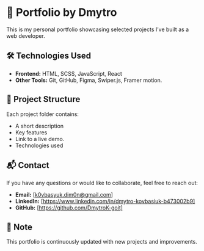 # 💼 Portfolio by Dmytro

This is my personal portfolio showcasing selected projects I’ve built as a web developer.

## 🛠️ Technologies Used

- **Frontend:** HTML, SCSS, JavaScript, React
- **Other Tools:** Git, GitHub, Figma, Swiper.js, Framer motion.

## 📁 Project Structure

Each project folder contains:
- A short description
- Key features
- Link to a live demo.
- Technologies used

## 📬 Contact

If you have any questions or would like to collaborate, feel free to reach out:

- **Email:** [k0vbasyuk.dim0n@gmail.com]
- **LinkedIn:** [https://www.linkedin.com/in/dmytro-kovbasiuk-b473002b9]
- **GitHub:** [https://github.com/DmytroK-goit]

## 📌 Note

This portfolio is continuously updated with new projects and improvements.
